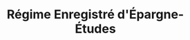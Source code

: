 ---
title: "Régime Enregistré d'Épargne-Études"
description: "Une description de notre entreprise"
layout: resp
keywords: "service keywords"
slug: "reee"
# SERVICES
service1: "Qu'est-ce qu'on REEE?"
service1_desc: "Un régime enregistré d’épargne-études (REEE) est un moyen d’épargne qui permet à des souscripteurs comme des parents, des grands-parents, des amis et d’autres membres de la famille d’épargner pour les études postsecondaires d’un enfant ou d’autres bénéficiaires. Parallèlement, le marché du travail d’aujourd’hui exige une formation supérieure et des compétences spécialisées. Un REEE est un moyen judicieux d’épargner de façon proactive en vue des études de votre enfant de façon à ce que, lorsqu’il sera prêt à les entreprendre, vous soyez en mesure de l’aider à les financer.
<br></br>
Votre REEE est enregistré auprès de l’Agence du revenu du Canada. Bien que vos cotisations ne soient pas déductibles du revenu imposable, elles continuent de s’accumuler libre d’impôt jusqu’à ce que votre enfant ou d’autres bénéficiaires aient besoin des fonds. Les REEE offrent une caractéristique additionnelle qui les distingue d’autres comptes enregistrés et d’autres portefeuilles sous la forme de subventions gouvernementales."

service2: "Comment un REEE peut-il vous aider à épargner?"

service2_desc: "Ouvrir un REEE peut vous aider à épargner en vue des études de votre enfant, mais ce n’est pas tout. Voici quelques autres avantages que vous obtenez en ouvrant un REEE :
<ul>
<li><strong>Subventions gouvernementales</strong> - Vous obtenez des subventions gouvernementales comme la Subvention canadienne pour l’épargne-études (SCEE) et des subventions provinciales (selon l’endroit où vous vivez) qui ne sont pas disponibles dans un régime enregistré d’épargne-retraite (REEE) ou dans un compte d’épargne libre d’impôt (CELI).</li>
<li><strong>Croissance à impôt différé</strong> - Vous pouvez réaliser un revenu à impôt différé. Ce revenu sera éventuellement imposable aux mains de votre enfant qui, du fait qu’il sera étudiant, ne paiera que peu ou pas d’impôt.</li>
<li><strong>Tranquillité d’esprit</strong> - Vous avez l’assurance de savoir que, lorsque votre enfant sera prêt à entreprendre ses études postsecondaires, vous serez en mesure de l’aider à les financer.</li>
</ul>"

service3: "Recevoir une éducation donne une longueur d’avance"

service3_desc: "Plus que jamais, les marchés du travail canadien et mondial exigent des baccalauréats et des compétences spécialisées d’un niveau postsecondaire.<br></br>
Vérifiez les faits suivants :
<br></br>
<ul>
<li>En 2018, les droits de scolarité ont augmenté de 3,3 pour cent en moyenne dans tout le Canada pour totaliser 6 838 $ par an. Cette hausse a été plus rapide que l’inflation qui s’est chiffrée à 2,24 pour cent — et certaines provinces ont constaté des augmentations encore plus brusques.</li>
<li>Selon un sondage Ipsos de 2017, plus de 75 % des Canadiens diplômés de moins de 40 ans disent regretter d’avoir contracté une dette étudiante. Les données de Statistique Canada indiquent que le diplômé universitaire moyen accumule des dettes de 26 000 $ d’ici la fin de ses études.</li>
</ul>
Parallèlement, le coût des études continue de monter en flèche. Vérifiez quel sera le coût futur d’envoyer vos enfants au collège ou à l’université lorsque le moment sera venu pour eux d’entreprendre leurs études."

# FAQ
question1: "Question 1: Lorem ipsum dolor sit amet, consectetur adipiscing elit."
answer1: "Lorem ipsum dolor sit amet, consectetur adipiscing elit. Aenean rutrum purus sit amet consectetur consequat. Vestibulum pharetra tellus lacus, et ultrices urna scelerisque ut. Class aptent taciti sociosqu ad litora torquent per conubia nostra, per inceptos himenaeos. Phasellus vestibulum enim vitae erat imperdiet semper. "

question2: "Question 2: Lorem ipsum dolor sit amet, consectetur adipiscing elit."
answer2: "Lorem ipsum dolor sit amet, consectetur adipiscing elit. Aenean rutrum purus sit amet consectetur consequat. Vestibulum pharetra tellus lacus, et ultrices urna scelerisque ut. Class aptent taciti sociosqu ad litora torquent per conubia nostra, per inceptos himenaeos. Phasellus vestibulum enim vitae erat imperdiet semper. "

question3: "Question 3: Lorem ipsum dolor sit amet, consectetur adipiscing elit."
answer3: "Lorem ipsum dolor sit amet, consectetur adipiscing elit. Aenean rutrum purus sit amet consectetur consequat. Vestibulum pharetra tellus lacus, et ultrices urna scelerisque ut. Class aptent taciti sociosqu ad litora torquent per conubia nostra, per inceptos himenaeos. Phasellus vestibulum enim vitae erat imperdiet semper. "
---